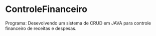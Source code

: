# ControleFinanceiro
Programa: Desevolvendo um sistema de CRUD em JAVA para controle financeiro de receitas e despesas.
